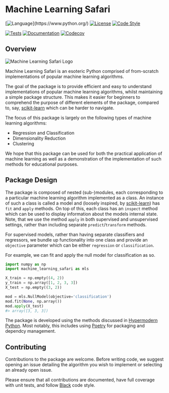 # Machine Learning Safari

[![Language](https://img.shields.io/badge/language-Python_(3.8%2B)-orange.svg?style=flat-square)](https://www.python.org/)
[![License](https://img.shields.io/badge/license-MIT-yellow.svg?style=flat-square)](https://opensource.org/licenses/MIT)
[![Code Style](https://img.shields.io/badge/code%20style-PEP%208-informational?style=flat-square)](https://www.python.org/dev/peps/pep-0008/)

[![Tests](https://github.com/THargreaves/machine-learning-safari/workflows/Tests/badge.svg)](https://github.com/THargreaves/machine-learning-safari/actions?workflow=Tests)
[![Documentation](https://img.shields.io/badge/docs-stable-blue.svg)](http://thargreaves.github.io/machine-learning-safari/)
[![Codecov](https://codecov.io/gh/THargreaves/machine-learning-safari/branch/master/graph/badge.svg)](https://codecov.io/gh/THargreaves/machine-learning-safari)

## Overview

![Machine Learning Safari Logo](https://user-images.githubusercontent.com/38204689/132847544-bb36bd1c-7390-4351-b694-269e873cd16c.png)

Machine Learning Safari is an esoteric Python comprised of from-scratch implementations of popular machine learning algorithms.

The goal of the package is to provide efficient and easy to understand implementations of popular machine learning algorithms, whilst maintaining a simple package structure. This makes it easier for beginners to comprehend the purpose of different elements of the package, compared to, say, [scikit-learn](https://github.com/scikit-learn/scikit-learn) which can be harder to navigate.

The focus of this package is largely on the following types of machine learning algorithms:

- Regression and Classification
- Dimensionality Reduction
- Clustering

We hope that this package can be used for both the practical application of machine learning as well as a demonstration of the implementation of such methods for educational purposes.

## Package Design

The package is composed of nested (sub-)modules, each corresponding to a particular machine learning algorithm implemented as a class. An instance of such a class is called a model and (loosely inspired, by [scikit-learn](https://scikit-learn.org/stable/)) has `fit` and `apply` methods. On top of this, each class has an `inspect` method which can be used to display information about the models internal state. Note, that we use the method `apply` in both supervised and unsupervised settings, rather than including separate `predict`/`transform` methods.

For supervised models, rather than having separate classifiers and regressors, we bundle up functionality into one class and provide an `objective` parameter which can be either `regression` or `classification`.

For example, we can fit and apply the null model for classification as so.

```python
import numpy as np
import machine_learning_safari as mls

X_train = np.empty((4, 2))
y_train = np.array([1, 2, 3, 3])
X_test = np.empty((3, 2))

mod = mls.NullModel(objective='classification')
mod.fit(None, np.array())
mod.apply(X_test)
#> array([3, 3, 3])
```

The package is developed using the methods discussed in [Hypermodern Python](https://cjolowicz.github.io/posts/hypermodern-python-01-setup/). Most notably, this includes using [Poetry](https://python-poetry.org) for packaging and dependcy management.

## Contributing

Contributions to the package are welcome. Before writing code, we suggest opening an issue detailing the algorithm you wish to implement or selecting an already open issue.

Please ensure that all contributions are documented, have full coverage with unit tests, and follow [Black](https://black.readthedocs.io/en/stable/the_black_code_style/current_style.html) code style.
